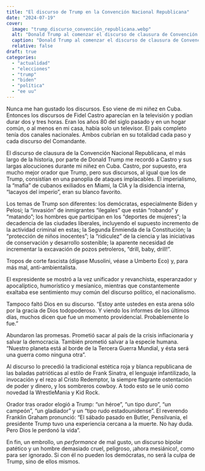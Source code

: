 ```yaml
---
title: "El discurso de Trump en la Convención Nacional Republicana"
date: "2024-07-19"
cover:
  image: "trump_discurso_convención_republicana.webp" 
  alt: "Donald Trump al comenzar el discurso de clausura de Convención Nacional Republicana. Toma de pantalla."
  caption: "Donald Trump al comenzar el discurso de clausura de Convención Nacional Republicana. Toma de pantalla."
  relative: false
draft: true
categories: 
  - "actualidad"
  - "elecciones"
  - "trump"
  - "biden"
  - "política"
  - "ee uu"
---
```


Nunca me han gustado los discursos. Eso viene de mi niñez en Cuba. Entonces los discursos de Fidel Castro aparecían en la televisión y podían durar dos y tres horas. Eran los años 80 del siglo pasado y en un hogar común, o al menos en mi casa, había solo un televisor. El país completo tenía dos canales nacionales. Ambos cubrían en su totalidad cada paso y cada discurso del Comandante. 

El discurso de clausura de la Convención Nacional Republicana, el más largo de la historia, por parte de Donald Trump me recordó a Castro y sus largas alocuciones durante mi niñez en Cuba. Castro, por supuesto, era mucho mejor orador que Trump, pero sus discursos, al igual que los de Trump, consistían en una panoplia de ataques implacables. El  imperialismo, la “mafia” de cubanos exiliados en Miami, la CIA y la disidencia interna, “lacayos del imperio”, eran su blanco favorito. 

Los temas de Trump son diferentes: los demócratas, especialmente Biden y Pelosi; la “invasión” de inmigrantes “ilegales” que están “robando” y “matando”; los hombres que participan en los “deportes de mujeres”; la decadencia de las ciudades liberales, incluyendo el supuesto incremento de la actividad criminal en estas; la Segunda Enmienda de la Constitución; la “protección de niños inocentes”; la “ridiculez” de la ciencia y las iniciativas de conservación y desarrollo sostenible; la aparente necesidad de incrementar la excavación de pozos petroleros, “drill, baby, drill!”. 

Tropos de corte fascista (dígase Musolini, véase a Umberto Eco) y, para más mal, anti-ambientalista.

El expresidente se mostró a la vez unificador y revanchista, esperanzador y apocalíptico, humorístico y mesíanico, mientras que constantemente exaltaba ese sentimiento muy común del discurso político, el nacionalismo. 

Tampoco faltó Dios en su discurso. “Estoy ante ustedes en esta arena sólo por la gracia de Dios todopoderoso. Y viendo los informes de los últimos días, muchos dicen que fue un momento providencial. Probablemente lo fue.”

Abundaron las promesas. Prometió sacar al país de la crisis inflacionaria y salvar la democracia. También prometió salvar a la especie humana. “Nuestro planeta está al borde de la Tercera Guerra Mundial, y ésta será una guerra como ninguna otra”.

Al discurso lo precedió la tradicional estética roja y blanca republicana de las baladas patrióticas al estilo de Frank Sinatra, el lenguaje infantilizado, la invocación y el rezo al Cristo Redemptor, la siempre flagrante ostentación de poder y dinero, y los sombreros cowboy. A todo esto se le unió como novedad la WrestleMania y Kid Rock. 

Orador tras orador elogió a Trump: “un héroe”, “un tipo duro”, “un campeón”, “un gladiador” y un “tipo rudo estadounidense”. El reverendo Franklin Graham pronunció: “El sábado pasado en Butler, Pensilvania, el presidente Trump tuvo una experiencia cercana a la muerte. No hay duda. Pero Dios le perdonó la vida”. 

En fin, un embrollo, un _performance_ de mal gusto, un discurso bipolar patético y un hombre demasiado cruel, peligroso, ¡ahora mesiánico!, como para ser ignorado. Si con él no pueden los demócratas, no será la culpa de Trump, sino de ellos mismos.

















  
